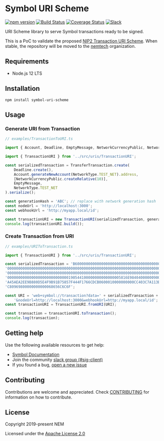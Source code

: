# Symbol URI Scheme

[![npm version](https://badge.fury.io/js/symbol-uri-scheme.svg)](https://badge.fury.io/js/symbol-uri-scheme)
[![Build Status](https://travis-ci.com/nemfoundation/symbol-uri-scheme.svg?branch=master)](https://travis-ci.com/nemfoundation/symbol-uri-scheme)
[![Coverage Status](https://coveralls.io/repos/github/nemfoundation/symbol-uri-scheme/badge.svg?branch=master)](https://coveralls.io/github/nemfoundation/symbol-uri-scheme?branch=master)
[![Slack](https://img.shields.io/badge/chat-on%20slack-green.svg)](https://symbol.slack.com/messages/CB0UU89GS//)

URI Scheme library to serve Symbol transactions ready to be signed.

This is a PoC to validate the proposed [NIP2 Transaction URI Scheme](https://github.com/nemtech/NIP/issues/6). When stable, the repository will be moved to the [nemtech](https://github.com/nemtech) organization.

## Requirements

- Node.js 12 LTS

## Installation

``npm install symbol-uri-scheme``

## Usage

### Generate URI from Transaction

```ts
// examples/TransactionToURI.ts

import { Account, Deadline, EmptyMessage, NetworkCurrencyPublic, NetworkType, TransferTransaction } from 'symbol-sdk';

import { TransactionURI } from '../src/uris/TransactionURI';

const serializedTransaction = TransferTransaction.create(
    Deadline.create(),
    Account.generateNewAccount(NetworkType.TEST_NET).address,
    [NetworkCurrencyPublic.createRelative(10)],
    EmptyMessage,
    NetworkType.TEST_NET
).serialize();

const generationHash = 'ABC'; // replace with network generation hash
const nodeUrl = 'http://localhost:3000';
const webhookUrl = 'http://myapp.local/id';

const transactionURI = new TransactionURI(serializedTransaction, generationHash, nodeUrl, webhookUrl);
console.log(transactionURI.build());

```

### Create Transaction from URI

```ts
// examples/URIToTransaction.ts

import { TransactionURI } from '../src/uris/TransactionURI';

const serializedTransaction = 'B600000000000000000000000000000000000000000' +
'0000000000000000000000000000000000000000000000000000000000000000000000000' +
'0000000000000000000000000000000000000000000000000000000000000000000000000' +
'0000000000000000000000000000190544100000000000000005816E98404000000900FFE' +
'A45AEA2EE9B880D5E4F9B91B75857F444F1766CDCB0600010000000000CC403C7A113BDF7' +
'C80969800000000000068656C6C6F';

const URI = 'web+symbol://transaction?data=' + serializedTransaction + '&generationHash=test' +
    '&nodeUrl=http://localhost:3000&webhookUrl=http://myapp.local/id';
const transactionURI = TransactionURI.fromURI(URI);

const transaction = transactionURI.toTransaction();
console.log(transaction);

```

## Getting help

Use the following available resources to get help:

- [Symbol Documentation][docs]
- Join the community [slack group (#sig-client)][slack] 
- If you found a bug, [open a new issue][issues]

## Contributing

Contributions are welcome and appreciated. 
Check [CONTRIBUTING](CONTRIBUTING.md) for information on how to contribute.

## License

Copyright 2019-present NEM

Licensed under the [Apache License 2.0](LICENSE)

[self]: https://github.com/nemfoundation/symbol-uri-scheme
[docs]: https://nemtech.github.io
[issues]: https://github.com/nemfoundation/symbol-uri-scheme/issues
[slack]: https://join.slack.com/t/nem2/shared_invite/enQtMzY4MDc2NTg0ODgyLWZmZWRiMjViYTVhZjEzOTA0MzUyMTA1NTA5OWQ0MWUzNTA4NjM5OTJhOGViOTBhNjkxYWVhMWRiZDRkOTE0YmU

